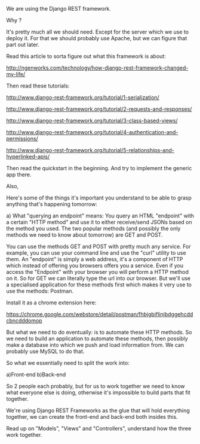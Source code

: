 We are using the Django REST framework.

Why ?

It's pretty much all we should need. Except for the server which we use to deploy it. For that we should probably use Apache, but we can figure that part out later.

Read this article to sorta figure out what this framework is about:

http://ngenworks.com/technology/how-django-rest-framework-changed-my-life/

Then read these tutorials:

http://www.django-rest-framework.org/tutorial/1-serialization/

http://www.django-rest-framework.org/tutorial/2-requests-and-responses/

http://www.django-rest-framework.org/tutorial/3-class-based-views/

http://www.django-rest-framework.org/tutorial/4-authentication-and-permissions/

http://www.django-rest-framework.org/tutorial/5-relationships-and-hyperlinked-apis/

Then read the quickstart in the beginning. And try to implement the generic app there.

Also,

Here's some of the things it's important you understand to be able to grasp anything that's happening tomorrow:

a) What "querying an endpoint" means: You query an HTML "endpoint" with a certain "HTTP method" and use it to either receive/send JSONs based on the method you used. The two popular methods (and possibly the only methods we need to know about tomorrow) are GET and POST.

You can use the methods GET and POST with pretty much any service. For example, you can use your command line and use the "curl" utility to use them. An "endpoint" is simply a web address, it's a component of HTTP which instead of offering you browsers offers you a service. Even if you access the "Endpoint" with your browser you will perform a HTTP method on it. So for GET we can literally type the url into our browser. But we'll use a specialised application for these methods first which makes it very use to use the methods: Postman. 

Install it as a chrome extension here:

https://chrome.google.com/webstore/detail/postman/fhbjgbiflinjbdggehcddcbncdddomop

But what we need to do eventually: is to automate these HTTP methods. So we need to build an application to automate these methods, then possibly make a database into which we push and load information from. We can probably use MySQL to do that. 

So what we essentially need to split the work into:

a)Front-end
b)Back-end

So 2 people each probably, but for us to work together we need to know what everyone else is doing, otherwise it's impossible to build parts that fit together.

 We're using Django REST Frameworks as the glue that will hold everything together, we can create the front-end and back-end both insides this.

 Read up on "Models", "Views" and "Controllers", understand how the three work together.

